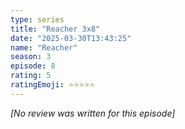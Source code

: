 ```yaml
---
type: series
title: "Reacher 3x8"
date: "2025-03-30T13:43:25"
name: "Reacher"
season: 3
episode: 8
rating: 5
ratingEmoji: ⭐️⭐️⭐️⭐️⭐️
---
```


*[No review was written for this episode]*

